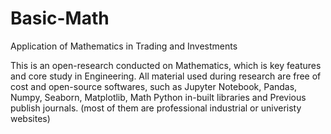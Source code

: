 # Basic-Math
Application of Mathematics in Trading and Investments

This is an open-research conducted on Mathematics, which is key features and core study in Engineering. 
All material used during research are free of cost and open-source softwares, such as Jupyter Notebook, Pandas, Numpy, Seaborn, Matplotlib, Math Python in-built libraries and Previous publish journals. 
(most of them are professional industrial or univeristy websites)
